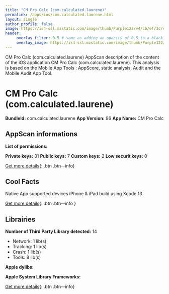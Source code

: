 ```yaml
---
title: "CM Pro Calc (com.calculated.laurene)"
permalink: /apps/ios/com.calculated.laurene.html
layout: single
author_profile: false
image: https://is4-ssl.mzstatic.com/image/thumb/Purple122/v4/cb/ef/3c/cbef3c62-3bd9-32df-7ec8-8b4f0505cdb0/AppIcon-0-0-1x_U007emarketing-0-0-0-7-0-0-sRGB-0-0-0-GLES2_U002c0-512MB-85-220-0-0.png/512x512bb.jpg
header: 
     overlay_filter: 0.5 # same as adding an opacity of 0.5 to a black background
     overlay_image: https://is4-ssl.mzstatic.com/image/thumb/Purple122/v4/cb/ef/3c/cbef3c62-3bd9-32df-7ec8-8b4f0505cdb0/AppIcon-0-0-1x_U007emarketing-0-0-0-7-0-0-sRGB-0-0-0-GLES2_U002c0-512MB-85-220-0-0.png/512x512bb.jpg
---
```

CM Pro Calc (com.calculated.laurene) AppScan description of the content of the iOS application CM Pro Calc (com.calculated.laurene). This analysis is based on the Mobile App Tools : AppScore, static analysis, Audit and the Mobile Audit App Tool.

# CM Pro Calc (com.calculated.laurene)

**BundleId:** com.calculated.laurene
**App Version:** 96
**App Name:** CM Pro Calc


## AppScan informations 

**List of permissions:** 
  
  
**Private keys:** 31
**Public keys:** 7
**Custom keys:** 2
**Low securit keys:** 0
  
[Get more details](/pricing.html){: .btn .btn--info}

## Cool Facts

Native App
supported devices iPhone & iPad
build using Xcode 13
  
[Get more details](/pricing.html){: .btn .btn--info }

## Librairies 
**Number of Third Party Library detected:** 14
- Network: 1 lib(s)
- Tracking: 1 lib(s)
- Crash: 1 lib(s)
- Tools: 8 lib(s)


**Apple dylibs:**


**Apple System Library Frameworks:**


  
[Get more details](/pricing.html){: .btn .btn--info}


